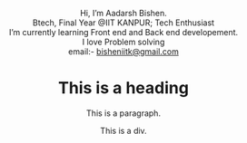Hi, I’m Aadarsh Bishen. <br>
Btech, Final Year @IIT KANPUR; Tech Enthusiast<br>
I’m currently learning Front end and Back end developement.<br>
I love Problem solving<br>
email:- bisheniitk@gmail.com

<html>
<head>
<style>
h1 {text-align: center;}
p {text-align: center;}
div {text-align: center;}
</style>
</head>
<body>

<h1>This is a heading</h1>
<p>This is a paragraph.</p>
<div>This is a div.</div>

</body>
</html>



<!---
bishen28/bishen28 is a ✨ special ✨ repository because its `README.md` (this file) appears on your GitHub profile.
You can click the Preview link to take a look at your changes.
--->
